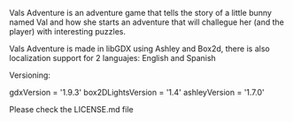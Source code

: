Vals Adventure is an adventure game that tells the story of a little bunny named Val
and how she starts an adventure that will challegue her (and the player) with
interesting puzzles.

Vals Adventure is made in libGDX using Ashley and Box2d, there is also localization
support for 2 languajes: English and Spanish

Versioning:

gdxVersion = '1.9.3'
box2DLightsVersion = '1.4'
ashleyVersion = '1.7.0'


Please check the LICENSE.md file
